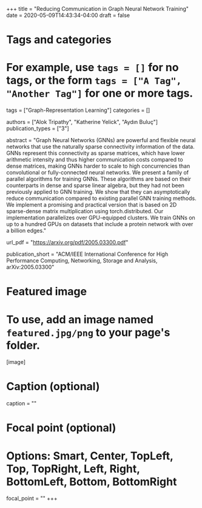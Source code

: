 +++
title = "Reducing Communication in Graph Neural Network Training"
date = 2020-05-09T14:43:34-04:00
draft = false

# Tags and categories
# For example, use `tags = []` for no tags, or the form `tags = ["A Tag", "Another Tag"]` for one or more tags.
tags = ["Graph-Representation Learning"]
categories = []

authors = ["Alok Tripathy", "Katherine Yelick", "Aydın Buluç"]
publication_types = ["3"]

abstract = "Graph Neural Networks (GNNs) are powerful and flexible neural networks that use the naturally sparse connectivity information of the data. GNNs represent this connectivity as sparse matrices, which have lower arithmetic intensity and thus higher communication costs compared to dense matrices, making GNNs harder to scale to high concurrencies than convolutional or fully-connected neural networks. We present a family of parallel algorithms for training GNNs. These algorithms are based on their counterparts in dense and sparse linear algebra, but they had not been previously applied to GNN training. We show that they can asymptotically reduce communication compared to existing parallel GNN training methods. We implement a promising and practical version that is based on 2D sparse-dense matrix multiplication using torch.distributed. Our implementation parallelizes over GPU-equipped clusters. We train GNNs on up to a hundred GPUs on datasets that include a protein network with over a billion edges."

url_pdf = "https://arxiv.org/pdf/2005.03300.pdf"

publication_short = "ACM/IEEE International Conference for High Performance Computing, Networking, Storage and Analysis, arXiv:2005.03300"

# Featured image
# To use, add an image named `featured.jpg/png` to your page's folder. 
[image]
  # Caption (optional)
  caption = ""

  # Focal point (optional)
  # Options: Smart, Center, TopLeft, Top, TopRight, Left, Right, BottomLeft, Bottom, BottomRight
  focal_point = ""
+++
